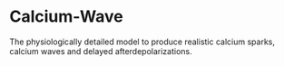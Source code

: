 # Calcium-Wave
The physiologically detailed model to produce realistic calcium sparks, calcium waves and delayed afterdepolarizations.
